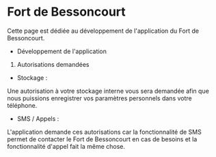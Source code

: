 # Fort de Bessoncourt

Cette page est dédiée au développement de l'application du Fort de Bessoncourt.

  * Développement de l'application

1. Autorisations demandées

- Stockage :

Une autorisation à votre stockage interne vous sera demandée afin que nous puissions enregistrer vos paramètres personnels dans votre téléphone.

- SMS / Appels : 

L'application demande ces autorisations car la fonctionnalité de SMS permet de contacter le Fort de Bessoncourt en cas de besoins et la fonctionnalité d'appel fait la même chose.
